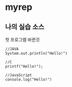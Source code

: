 # myrep

## 나의 실습 소스
첫 프로그램 바뀐것

```
//JAVA
System.out.println("Hello!")

//C
printf("Hello!");

//JavaScript
console.log("Hello!")
```